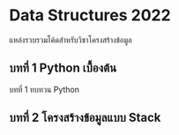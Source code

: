 # Data Structures 2022
แหล่งรวบรวมโค้ดสำหรับวิชาโครงสร้างข้อมูล

## บทที่ 1 Python เบื้องต้น
บทที่ 1 ทบทวน Python

## บทที่ 2 โครงสร้างข้อมูลแบบ Stack
